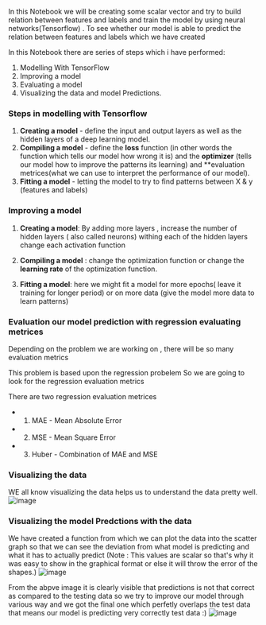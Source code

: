 In this Notebook we will be creating some scalar vector and try to build relation between features and labels and train the model by using neural networks(Tensorflow) .
To see whether our model is able to predict the relation between features and labels which we have created

In this Notebook there are series of steps which i have performed:
1. Modelling With TensorFlow
2. Improving a model
3. Evaluating a model
4. Visualizing the data and model Predictions.

### Steps in modelling with Tensorflow

1. **Creating a model** - define the input and output layers as well as the hidden layers of a deep learning model.
2. **Compiling a model** - define the **loss** function (in other words the function which tells our model how wrong it is) and the **optimizer** (tells our model how to improve the patterns its learning) and **evaluation metrices(what we can use to interpret the performance of our model).
3. **Fitting a model** - letting the model to try to find patterns between X & y (features and labels)

### Improving a model

1. **Creating a model**: By adding more layers , increase the number of hidden layers ( also called neurons) withing each of the hidden layers change each activation function

2. **Compiling a model** : change the optimization function or change the **learning rate** of the optimization function.

3. **Fitting a model**: here we might fit a model for more epochs( leave it training for longer period) or on more data (give the model more data to learn patterns)

### Evaluation our model prediction with regression evaluating metrices

Depending on the problem we are working on , there will be so many evaluation metrics


This problem is based upon the regression probelem So we are going to look for the regression evaluation metrics


There are two regression evaluation metrices

* 1. MAE - Mean Absolute Error
* 2. MSE - Mean Square Error
* 3. Huber - Combination of MAE and MSE

### Visualizing the data

WE all know visualizing the data helps us to understand the data pretty well.
![image](https://user-images.githubusercontent.com/91750738/177253741-7665aba7-82b1-481d-93ac-c21be28c29b7.png)

### Visualizing the model Predctions with the data

We have created a function from which we can plot the data into the scatter graph so that we can see the deviation from what model is predicting and what it has to actually predict
(Note : This values are scalar so that's why it was easy to show in the graphical format or else it will throw the error of the shapes.)
![image](https://user-images.githubusercontent.com/91750738/177253970-6554e730-fee9-4e9c-aca2-9417953f2949.png)

From the abpve image it is clearly visible that predictions is not that correct as compared to the testing data
so we try to improve our model through various way and we got the final one which perfetly overlaps the test data that means our model is predicting very correctly test data :)
![image](https://user-images.githubusercontent.com/91750738/177254142-189d59f1-0fb8-43db-85b8-5e8e5a0ffd53.png)


